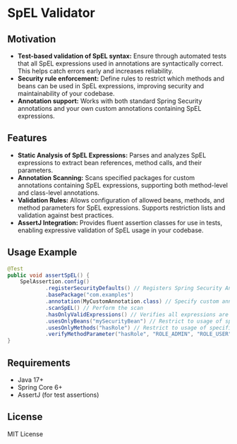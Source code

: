# SpEL Validator

## Motivation

- **Test-based validation of SpEL syntax:**
  Ensure through automated tests that all SpEL expressions used in annotations are syntactically correct. This helps catch errors early and increases reliability.
- **Security rule enforcement:**
  Define rules to restrict which methods and beans can be used in SpEL expressions, improving security and maintainability of your codebase.
- **Annotation support:**
  Works with both standard Spring Security annotations and your own custom annotations containing SpEL expressions.

## Features
- **Static Analysis of SpEL Expressions:** Parses and analyzes SpEL expressions to extract bean references, method calls, and their parameters.
- **Annotation Scanning:** Scans specified packages for custom annotations containing SpEL expressions, supporting both method-level and class-level annotations.
- **Validation Rules:** Allows configuration of allowed beans, methods, and method parameters for SpEL expressions. Supports restriction lists and validation against best practices.
- **AssertJ Integration:** Provides fluent assertion classes for use in tests, enabling expressive validation of SpEL usage in your codebase.

## Usage Example
```java
@Test
public void assertSpEL() {
    SpelAssertion.config()
            .registerSecurityDefaults() // Registers Spring Security Annotations (@PreAuthorize ...)
            .basePackage("com.examples")
            .annotation(MyCustomAnnotation.class) // Specify custom annotation to scan
            .scanSpEL() // Perform the scan
            .hasOnlyValidExpressions() // Verifies all expressions are valid
            .usesOnlyBeans("mySecurityBean") // Restrict to usage of specific beans within SpEL
            .usesOnlyMethods("hasRole") // Restrict to usage of specific methods within SpEL
            .verifyMethodParameter("hasRole", "ROLE_ADMIN", "ROLE_USER", "ROLE_GUEST"); // Restrict parameters for specific method;
}

```

## Requirements
- Java 17+
- Spring Core 6+
- AssertJ (for test assertions)

## License
MIT License
